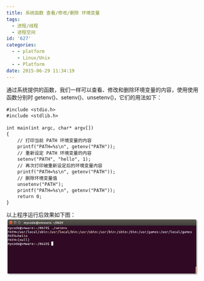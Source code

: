 ```yaml
---
title: 系统函数 查看/修改/删除 环境变量
tags:
  - 进程/线程
  - 进程空间
id: '627'
categories:
  - - platform
    - Linux/Unix
  - - Platform
date: 2015-06-29 11:34:19
---
```


通过系统提供的函数，我们一样可以查看、修改和删除环境变量的内容，使用使用函数分别时 getenv()、setenv()、unsetenv()，它们的用法如下：
<!-- more -->
```
#include <stdio.h>
#include <stdlib.h>

int main(int argc, char* argv[])
{
    // 打印当前 PATH 环境变量的内容
    printf("PATH=%s\n", getenv("PATH"));
    // 重新设定 PATH 环境变量的内容
    setenv("PATH", "hello", 1);
    // 再次打印被重新设定后的环境变量内容
    printf("PATH=%s\n", getenv("PATH"));
    // 删除环境变量值
    unsetenv("PATH");
    printf("PATH=%s\n", getenv("PATH"));
    return 0;
}
```

以上程序运行后效果如下图： [![2015-06-29 11:31:54屏幕截图](/images/2015/06/2015-06-29-113154屏幕截图.png)](/images/2015/06/2015-06-29-113154屏幕截图.png)